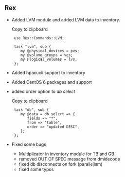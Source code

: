 Rex
---

-   Added LVM module and added LVM data to inventory.

    Copy to clipboard

         use Rex::Commands::LVM;
           
         task "lvm", sub {
            my @physical_devices = pvs;
            my @volume_groups = vgs;
            my @logical_volumes = lvs;
         };

-   Added hpacucli support to inventory

-   Added CentOS 6 packages and support

-   added order option to *db select*

    Copy to clipboard

         task "db", sub {
            my @data = db select => {
               fields => "*",
               from => "table",
               order => "updated DESC",
            };
         };

-   Fixed some bugs

    -   Multiplicator in inventory module for TB and GB
    -   removed OUT OF SPEC message from dmidecode
    -   fixed db disconnects on fork (parallelism)
    -   fixed some typos


